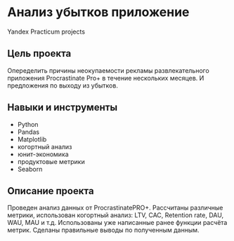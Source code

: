 # **Анализ убытков приложение**
Yandex Practicum projects
## **Цель проекта**
Опеределить причины неокупаемости рекламы развлекательного приложения Procrastinate Pro+ в течение нескольких месяцев. И предложения по выходу из убытков.

## **Навыки и инструменты**
- Python
- Pandas
- Matplotlib
- когортный анализ
- юнит-экономика
- продуктовые метрики
- Seaborn
## **Описание проекта**
Проведен анализ данных от ProcrastinatePRO+. Рассчитаны различные метрики, использован когортный анализ: LTV, CAC, Retention rate, DAU, WAU, MAU и т.д. Использованы уже написанные ранее функции расчёта метрик. Сделаны правильные выводы по полученным данным.
